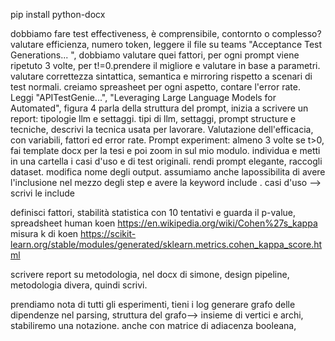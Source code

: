 pip install python-docx

dobbiamo fare test effectiveness, è comprensibile, contornto o complesso?
valutare efficienza, numero token, leggere il file su teams "Acceptance Test Generations... ", 
dobbiamo valutare quei fattori, per ogni prompt viene ripetuto 3 volte, per t!=0.prendere il migliore e valutare in base a parametri. valutare correttezza sintattica, semantica e mirroring rispetto a scenari di test normali.
creiamo spreasheet per ogni aspetto, contare l'error rate. Leggi "APITestGenie...", "Leveraging Large Language Models for Automated", figura 4 parla della struttura del prompt, inizia a scrivere un report: tipologie llm e settaggi. tipi di llm, settaggi, prompt structure e tecniche, descrivi la tecnica usata per lavorare.
Valutazione dell'efficacia, con variabili, fattori ed error rate.
Prompt experiment: almeno 3 volte se t>0, fai template docx per la tesi e poi zoom in sul mio modulo.
individua e metti in una cartella i casi d'uso e di test originali. rendi prompt elegante, raccogli dataset. modifica nome degli output. assumiamo anche lapossibilita di avere l'inclusione nel mezzo degli step e avere la keyword include .
casi d'uso --> scrivi le include

definisci fattori, stabilità statistica con 10 tentativi e guarda il p-value, spreadsheet human koen
https://en.wikipedia.org/wiki/Cohen%27s_kappa   misura k di koen
https://scikit-learn.org/stable/modules/generated/sklearn.metrics.cohen_kappa_score.html  

scrivere report su metodologia, nel docx di simone, design pipeline, metodologia divera, quindi scrivi.

prendiamo nota di tutti gli esperimenti, tieni i log
generare grafo delle dipendenze nel parsing, struttura del grafo--> insieme di vertici e archi, stabiliremo una notazione. anche con matrice di adiacenza booleana, 
